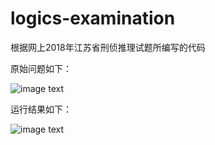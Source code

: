 # logics-examination
根据网上2018年江苏省刑侦推理试题所编写的代码

原始问题如下：

![image text](https://github.com/leonwujy/logics-examination/blob/master/image4readme/problem.jpg)



运行结果如下：

![image text](https://github.com/leonwujy/logics-examination/blob/master/image4readme/result.png)

